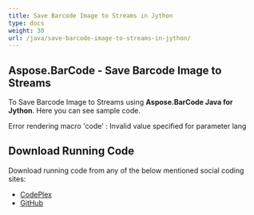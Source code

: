 ```yaml
---
title: Save Barcode Image to Streams in Jython
type: docs
weight: 30
url: /java/save-barcode-image-to-streams-in-jython/
---
```


## **Aspose.BarCode - Save Barcode Image to Streams**
To Save Barcode Image to Streams using **Aspose.BarCode Java for Jython**. Here you can see sample code.

Error rendering macro 'code' : Invalid value specified for parameter lang
## **Download Running Code**
Download running code from any of the below mentioned social coding sites:

- [CodePlex](https://asposebarcodejavajython.codeplex.com/releases/view/621083)
- [GitHub](https://github.com/aspose-barcode/Aspose.BarCode-for-Java/releases/tag/Aspose.Barcode_Java_for_Jython-v1.0)
